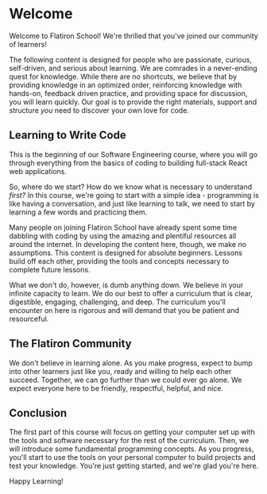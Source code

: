 # Welcome

Welcome to Flatiron School! We're thrilled that you've joined our community of
learners! 

The following content is designed for people who are passionate, curious,
self-driven, and serious about learning. We are comrades in a never-ending quest
for knowledge. While there are no shortcuts, we believe that by providing
knowledge in an optimized order, reinforcing knowledge with hands-on, feedback
driven practice, and providing space for discussion, you will learn quickly. Our
goal is to provide the right materials, support and structure _you_ need to
discover your own love for code.

## Learning to Write Code

This is the beginning of our Software Engineering course, where you will go
through everything from the basics of coding to building full-stack React
web applications.

So, where do we start? How do we know what is necessary to understand _first?_
In this course, we're going to start with a simple idea - programming is like
having a conversation, and just like learning to talk, we need to start by
learning a few words and practicing them.

Many people on joining Flatiron School have already spent some time dabbling
with coding by using the amazing and plentiful resources all around the
internet. In developing the content here, though, we make no assumptions. This
content is designed for absolute beginners. Lessons build off each other,
providing the tools and concepts necessary to complete future lessons.

What we don't do, however, is dumb anything down. We believe in your infinite
capacity to learn. We do our best to offer a curriculum that is clear,
digestible, engaging, challenging, and deep. The curriculum you'll encounter on
here is rigorous and will demand that you be patient and resourceful.

## The Flatiron Community

We don't believe in learning alone. As you make progress, expect to bump into
other learners just like you, ready and willing to help each other succeed.
Together, we can go further than we could ever go alone. We expect everyone here
to be friendly, respectful, helpful, and nice.

## Conclusion

The first part of this course will focus on getting your computer set up 
with the tools and software necessary for the rest of the curriculum. Then,
we will introduce some fundamental programming concepts. As you progress, you'll
start to use the tools on your personal computer to build projects and test your
knowledge. You're just getting started, and we're glad you're here.

Happy Learning!